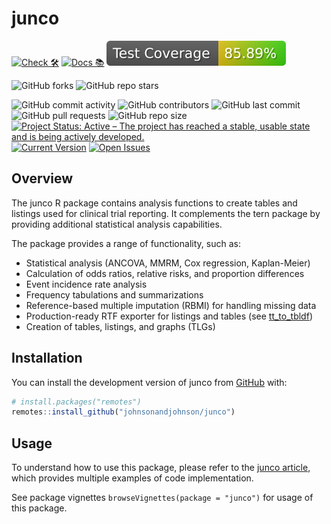 # junco

<!-- start badges -->
[![Check 🛠](https://github.com/johnsonandjohnson/junco/actions/workflows/R-CMD-check.yaml/badge.svg)](https://github.com/johnsonandjohnson/junco/actions/workflows/R-CMD-check.yaml)
[![Docs 📚](https://github.com/johnsonandjohnson/junco/actions/workflows/pkgdown.yaml/badge.svg)](https://johnsonandjohnson.github.io/junco/)
[![Code Coverage 📔](https://raw.githubusercontent.com/johnsonandjohnson/junco/_xml_coverage_reports/data/main/badge.svg)](https://johnsonandjohnson.github.io/junco/main/coverage-report/)

![GitHub forks](https://img.shields.io/github/forks/johnsonandjohnson/junco?style=social)
![GitHub repo stars](https://img.shields.io/github/stars/johnsonandjohnson/junco?style=social)

![GitHub commit activity](https://img.shields.io/github/commit-activity/m/johnsonandjohnson/junco)
![GitHub contributors](https://img.shields.io/github/contributors/johnsonandjohnson/junco)
![GitHub last commit](https://img.shields.io/github/last-commit/johnsonandjohnson/junco)
![GitHub pull requests](https://img.shields.io/github/issues-pr/johnsonandjohnson/junco)
![GitHub repo size](https://img.shields.io/github/repo-size/johnsonandjohnson/junco)
[![Project Status: Active – The project has reached a stable, usable state and is being actively developed.](https://www.repostatus.org/badges/latest/active.svg)](https://www.repostatus.org/#active)
[![Current Version](https://img.shields.io/github/r-package/v/johnsonandjohnson/junco/main?color=purple&label=package%20version)](https://github.com/johnsonandjohnson/junco/tree/main)
[![Open Issues](https://img.shields.io/github/issues-raw/johnsonandjohnson/junco?color=red&label=open%20issues)](https://github.com/johnsonandjohnson/junco/issues?q=is%3Aissue+is%3Aopen+sort%3Aupdated-desc)
<!-- end badges -->



## Overview

The junco R package contains analysis functions to create tables and listings used for clinical trial reporting. 
It complements the tern package by providing additional statistical analysis capabilities.

The package provides a range of functionality, such as:

- Statistical analysis (ANCOVA, MMRM, Cox regression, Kaplan-Meier)
- Calculation of odds ratios, relative risks, and proportion differences
- Event incidence rate analysis
- Frequency tabulations and summarizations
- Reference-based multiple imputation (RBMI) for handling missing data
- Production-ready RTF exporter for listings and tables (see [tt_to_tbldf](https://johnsonandjohnson.github.io/junco/reference/tt_to_tlgrtf.html))
- Creation of tables, listings, and graphs (TLGs)

## Installation

You can install the development version of junco from [GitHub](https://github.com/johnsonandjohnson/junco) with:

```r
# install.packages("remotes")
remotes::install_github("johnsonandjohnson/junco")
```

## Usage

To understand how to use this package, please refer to the [junco article](https://johnsonandjohnson.github.io/junco/articles/junco.html), which provides multiple examples of code implementation.

See package vignettes `browseVignettes(package = "junco")` for usage of this package.



